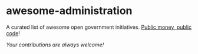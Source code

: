 # awesome-administration

A curated list of awesome open government initiatives. [Public money, public code](https://publiccode.eu/)!

*Your contributions are always welcome!*
